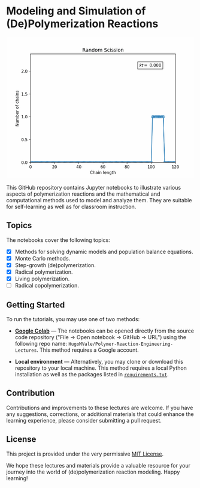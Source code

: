 # Modeling and Simulation of (De)Polymerization Reactions

<p align="center">
  <img src="notebooks/animation.gif" width="500" alt="Randsom scission">
</p>

This GitHub repository contains Jupyter notebooks to illustrate  various aspects of polymerization
reactions and the mathematical and computational methods used to model and analyze them. They
are suitable for self-learning as well as for classroom instruction.

## Topics

The notebooks cover the following topics:

- [x] Methods for solving dynamic models and population balance equations.
- [x] Monte Carlo methods.
- [x] Step-growth (de)polymerization.
- [x] Radical polymerization.
- [x] Living polymerization.
- [ ] Radical copolymerization.

## Getting Started

To run the tutorials, you may use one of two methods:

* **[Google Colab](https://colab.research.google.com/)** — The notebooks can be opened
directly from the source code repository ("File -> Open notebook -> GitHub -> URL") using the
following repo name: `HugoMVale/Polymer-Reaction-Engineering-Lectures`. This method requires a
Google account.

* **Local environment** — Alternatively, you may clone or download this repository to your
local machine. This method requires a local Python installation as well as the packages listed
in [`requirements.txt`](requirements.txt).

## Contribution

Contributions and improvements to these lectures are welcome. If you have any suggestions,
corrections, or additional materials that could enhance the learning experience,
please consider submitting a pull request.

## License

This project is provided under the very permissive [MIT License](LICENSE).

We hope these lectures and materials provide a valuable resource for your journey into the
world of (de)polymerization reaction modeling. Happy learning!
